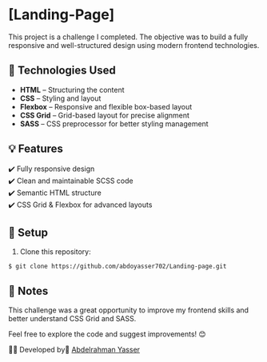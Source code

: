 # [Landing-Page]

This project is a challenge I completed. The objective was to build a fully responsive and well-structured design using modern frontend technologies.

## 🚀 Technologies Used

- **HTML** – Structuring the content  
- **CSS** – Styling and layout  
- **Flexbox** – Responsive and flexible box-based layout  
- **CSS Grid** – Grid-based layout for precise alignment  
- **SASS** – CSS preprocessor for better styling management  



## 💡 Features

✔️ Fully responsive design  
✔️ Clean and maintainable SCSS code  
✔️ Semantic HTML structure  
✔️ CSS Grid & Flexbox for advanced layouts  

## 🔧 Setup

1. Clone this repository:  

```$ git clone https://github.com/abdoyasser702/Landing-page.git```

## 📝 Notes

This challenge was a great opportunity to improve my frontend skills and better understand CSS Grid and SASS.  

Feel free to explore the code and suggest improvements! 😊 

👨‍💻 Developed by [ِAbdelrahman Yasser]([https://.github.io/abdoyasser702](https://github.com/abdoyasser702/abdoyasser702))
